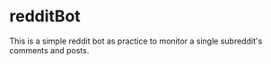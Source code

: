 # redditBot
This is a simple reddit bot as practice to monitor a single subreddit's comments and posts. 
